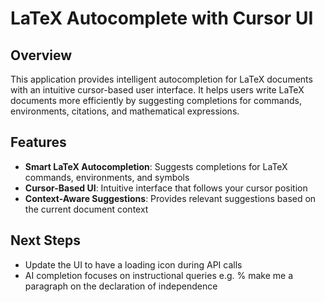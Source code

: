 # LaTeX Autocomplete with Cursor UI

## Overview
This application provides intelligent autocompletion for LaTeX documents with an intuitive cursor-based user interface. It helps users write LaTeX documents more efficiently by suggesting completions for commands, environments, citations, and mathematical expressions.

## Features
- **Smart LaTeX Autocompletion**: Suggests completions for LaTeX commands, environments, and symbols
- **Cursor-Based UI**: Intuitive interface that follows your cursor position
- **Context-Aware Suggestions**: Provides relevant suggestions based on the current document context


## Next Steps
- Update the UI to have a loading icon during API calls
- AI completion focuses on instructional queries e.g. % make me a paragraph on the declaration of independence

